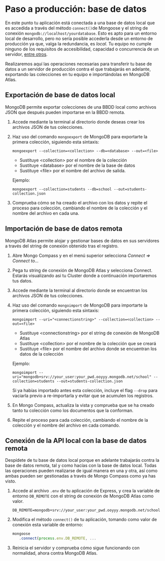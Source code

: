 

# Paso a producción: base de datos

En este punto tu aplicación está conectada a una base de datos local que es accedida a través del método `connect()`de Mongoose y el string de conexión `mongodb://localhost/yourdatabase`. Esto es apto para un entorno local de desarrollo, pero no sería posible accederla desde un entorno de producción ya que, valga la redundancia, es *local*. Tu equipo no cumple ninguno de los requisitos de accesibilidad, capacidad o concurrencia de un servidor, [entre otros](https://preview.my.ironhack.com/lms/courses/course-v1:IRONHACK+WDFT+202008_MAD/units/ironhack-course-chapter_3-sequential_1-vertical#Introduction-to-Databases). 

Realizaremos aquí las operaciones necesarias para transferir tu base de datos a un servidor de producción contra el que trabajarás en adelante, exportando las colecciones en tu equipo e importándolas en MongoDB Atlas.

## Exportación de base de datos local

MongoDB permite exportar colecciones de una BBDD local como archivos JSON que después pueden importarse en la BBDD remota. 

1. Accede mediante la terminal al directorio donde deseas crear los archivos JSON de tus colecciones.
2. Haz uso del comando `mongoexport` de MongoDB para exportarte la primera colección, siguiendo esta sintaxis:

   `mongoexport --collection=<collection> --db=<database> --out=<file>`
    
    - Sustituye &lt;collection> por el nombre de la colección
    - Sustituye &lt;database> por el nombre de la base de datos
    - Sustituye &lt;file> por el nombre del archivo de salida.

   Ejemplo:
 
     `mongoexport --collection=students --db=school --out=students-collection.json`

3. Comprueba cómo se ha creado el archivo con los datos y repite el proceso para colección, cambiando el nombre de la colección y el nombre del archivo en cada una.



## Importación de base de datos remota

MongoDB Atlas permite alojar y gestionar bases de datos en sus servidores a través del string de conexión obtenido tras el registro.

1. Abre Mongo Compass y en el menú superior selecciona *Connect => Connect to...*
2. Pega tu string de conexión de MongoDB Atlas y selecciona Connect. Estarás visualizando asi tu Cluster donde a continuación importaremos tus datos. 
3. Accede mediante la terminal al directorio donde se encuentran los archivos JSON de tus colecciones.
4. Haz uso del comando `mongoimport` de MongoDB para importarte la primera colección, siguiendo esta sintaxis:

   `mongoimport --uri="<connectionstring>" --collection=<collection> --out=<file>`
    
    - Sustituye &lt;connectionstring> por el string de conexión de MongoDB Atlas 
    - Sustituye &lt;collection> por el nombre de la colección que se creará
    - Sustituye &lt;file> por el nombre del archivo donde se encuentran los datos de la colección

   Ejemplo:
 
     `mongoimport --uri="mongodb+srv://your_user:your_pwd.ooyyy.mongodb.net/school" --collection=students --out=students-collection.json`
     
     Si ya habías importado antes esta colección, incluye el flag `--drop` para vaciarla previo a re-importarla y evitar que se acumulen los registros.

5. En Mongo Compass, actualiza la vista y comprueba que se ha creado tanto tu colección como los documentos que la conforman.
6. Repite el proceso para cada colección, cambiando el nombre de la colección y el nombre del archivo en cada comando.


## Conexión de la API local con la base de datos remota

Despídete de tu base de datos local porque en adelante trabajarás contra la base de datos remota, tal y como hacías con la base de datos local. Todas las operaciones pueden realizarse de igual manera en una y otra, así como ambas pueden ser gestionadas a través de Mongo Compass como ya has visto.

1. Accede al archivo `.env` de tu aplicación de Express, y crea la variable de entorno `DB_REMOTE` con el string de conexión de MongoDB Atlas como valor. 

    `DB_REMOTE=mongodb+srv://your_user:your_pwd.ooyyy.mongodb.net/school`

2. Modifica el método `connect()` de tu aplicación, tomando como valor de conexión esta variable de entorno:

    ````javascript
    mongoose
       .connect(process.env.DB_REMOTE, ...
    ````

3. Reinicia el servidor y comprueba cómo sigue funcionando con normalidad, ahora contra MongoDB Atlas.
